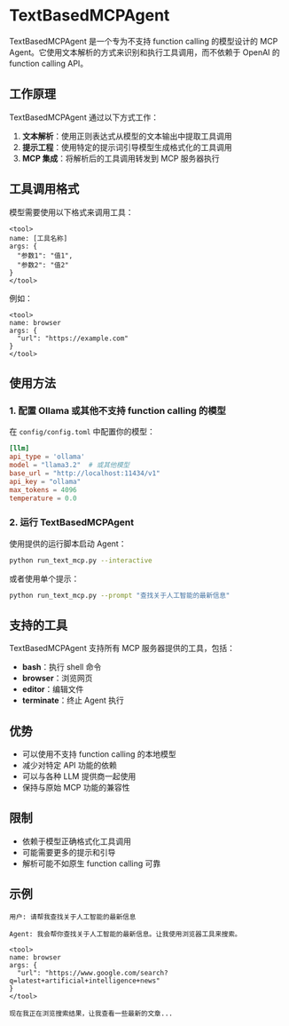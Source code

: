# TextBasedMCPAgent

TextBasedMCPAgent 是一个专为不支持 function calling 的模型设计的 MCP Agent。它使用文本解析的方式来识别和执行工具调用，而不依赖于 OpenAI 的 function calling API。

## 工作原理

TextBasedMCPAgent 通过以下方式工作：

1. **文本解析**：使用正则表达式从模型的文本输出中提取工具调用
2. **提示工程**：使用特定的提示词引导模型生成格式化的工具调用
3. **MCP 集成**：将解析后的工具调用转发到 MCP 服务器执行

## 工具调用格式

模型需要使用以下格式来调用工具：

```
<tool>
name: [工具名称]
args: {
  "参数1": "值1",
  "参数2": "值2"
}
</tool>
```

例如：

```
<tool>
name: browser
args: {
  "url": "https://example.com"
}
</tool>
```

## 使用方法

### 1. 配置 Ollama 或其他不支持 function calling 的模型

在 `config/config.toml` 中配置你的模型：

```toml
[llm]
api_type = 'ollama'
model = "llama3.2"  # 或其他模型
base_url = "http://localhost:11434/v1"
api_key = "ollama"
max_tokens = 4096
temperature = 0.0
```

### 2. 运行 TextBasedMCPAgent

使用提供的运行脚本启动 Agent：

```bash
python run_text_mcp.py --interactive
```

或者使用单个提示：

```bash
python run_text_mcp.py --prompt "查找关于人工智能的最新信息"
```

## 支持的工具

TextBasedMCPAgent 支持所有 MCP 服务器提供的工具，包括：

- **bash**：执行 shell 命令
- **browser**：浏览网页
- **editor**：编辑文件
- **terminate**：终止 Agent 执行

## 优势

- 可以使用不支持 function calling 的本地模型
- 减少对特定 API 功能的依赖
- 可以与各种 LLM 提供商一起使用
- 保持与原始 MCP 功能的兼容性

## 限制

- 依赖于模型正确格式化工具调用
- 可能需要更多的提示和引导
- 解析可能不如原生 function calling 可靠

## 示例

```
用户: 请帮我查找关于人工智能的最新信息

Agent: 我会帮你查找关于人工智能的最新信息。让我使用浏览器工具来搜索。

<tool>
name: browser
args: {
  "url": "https://www.google.com/search?q=latest+artificial+intelligence+news"
}
</tool>

现在我正在浏览搜索结果，让我查看一些最新的文章...
```
